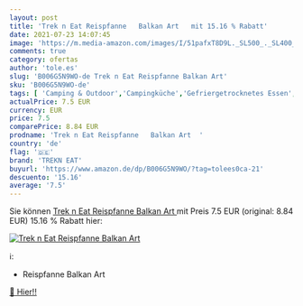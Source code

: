 ```yaml
---
layout: post
title: 'Trek n Eat Reispfanne   Balkan Art   mit 15.16 % Rabatt'
date: 2021-07-23 14:07:45
image: 'https://m.media-amazon.com/images/I/51pafxT8D9L._SL500_._SL400_.jpg'
comments: true
category: ofertas
author: 'tole.es'
slug: 'B006G5N9WO-de Trek n Eat Reispfanne Balkan Art'
sku: 'B006G5N9WO-de'
tags: [ 'Camping & Outdoor','Campingküche','Gefriergetrocknetes Essen','Sport','Sport & Freizeit','Sport & Outdoor Aktivitäten, Bekleidung & Ausrüstung','trekn eat', ]
actualPrice: 7.5 EUR
currency: EUR
price: 7.5
comparePrice: 8.84 EUR
prodname: 'Trek n Eat Reispfanne   Balkan Art  '
country: 'de'
flag: '🇩🇪'
brand: 'TREKN EAT'
buyurl: 'https://www.amazon.de/dp/B006G5N9WO/?tag=tolees0ca-21'
descuento: '15.16'
average: '7.5'
---
```


Sie können [Trek n Eat Reispfanne   Balkan Art  ](https://www.amazon.de/dp/B006G5N9WO/?tag=tolees0ca-21) mit Preis 7.5 EUR (original: 8.84 EUR) 15.16 % Rabatt hier:

[![Trek n Eat Reispfanne   Balkan Art  ](https://m.media-amazon.com/images/I/51pafxT8D9L._SL500_._SL400_.jpg)](https://www.amazon.de/dp/B006G5N9WO/?tag=tolees0ca-21)

ℹ️:

- Reispfanne Balkan Art

[🛒 Hier!!](https://www.amazon.de/dp/B006G5N9WO/?tag=tolees0ca-21)
